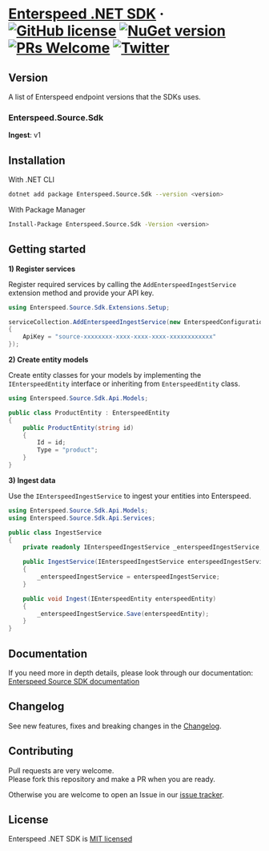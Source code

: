 # [Enterspeed .NET SDK](https://www.enterspeed.com/) &middot; [![GitHub license](https://img.shields.io/badge/license-MIT-blue.svg)](./LICENSE) [![NuGet version](https://img.shields.io/nuget/v/Enterspeed.Source.Sdk)](https://www.nuget.org/packages/Enterspeed.Source.Sdk/) [![PRs Welcome](https://img.shields.io/badge/PRs-welcome-brightgreen.svg)](https://github.com/enterspeedhq/enterspeed-sdk-dotnet/pulls) [![Twitter](https://img.shields.io/twitter/follow/enterspeedhq?style=social)](https://twitter.com/enterspeedhq)

## Version 

A list of Enterspeed endpoint versions that the SDKs uses.

### Enterspeed.Source.Sdk

__Ingest__: v1

## Installation

With .NET CLI

```bash
dotnet add package Enterspeed.Source.Sdk --version <version>
```

With Package Manager

```bash
Install-Package Enterspeed.Source.Sdk -Version <version>
```

## Getting started

**1) Register services**

Register required services by calling the `AddEnterspeedIngestService` extension method and provide your API key.

````csharp
using Enterspeed.Source.Sdk.Extensions.Setup;

serviceCollection.AddEnterspeedIngestService(new EnterspeedConfiguration
{
    ApiKey = "source-xxxxxxxx-xxxx-xxxx-xxxx-xxxxxxxxxxxx"
});
````

**2) Create entity models**

Create entity classes for your models by implementing the `IEnterspeedEntity` interface or inheriting from `EnterspeedEntity` class.

````csharp
using Enterspeed.Source.Sdk.Api.Models;

public class ProductEntity : EnterspeedEntity
{
    public ProductEntity(string id)
    {
        Id = id;
        Type = "product";
    }
}
````

**3) Ingest data**

Use the `IEnterspeedIngestService` to ingest your entities into Enterspeed.

````csharp
using Enterspeed.Source.Sdk.Api.Models;
using Enterspeed.Source.Sdk.Api.Services;

public class IngestService
{
    private readonly IEnterspeedIngestService _enterspeedIngestService;

    public IngestService(IEnterspeedIngestService enterspeedIngestService)
    {
        _enterspeedIngestService = enterspeedIngestService;
    }

    public void Ingest(IEnterspeedEntity enterspeedEntity)
    {
        _enterspeedIngestService.Save(enterspeedEntity);
    }
}
````

## Documentation

If you need more in depth details, please look through our documentation:  
[Enterspeed Source SDK documentation](https://github.com/enterspeedhq/enterspeed-sdk-dotnet/blob/develop/documentation/README.md)

## Changelog

See new features, fixes and breaking changes in the [Changelog](https://github.com/enterspeedhq/enterspeed-sdk-dotnet/blob/develop/CHANGELOG.md).

## Contributing

Pull requests are very welcome.  
Please fork this repository and make a PR when you are ready.  

Otherwise you are welcome to open an Issue in our [issue tracker](https://github.com/enterspeedhq/enterspeed-sdk-dotnet/issues).

## License

Enterspeed .NET SDK is [MIT licensed](https://github.com/enterspeedhq/enterspeed-sdk-dotnet/blob/develop/LICENSE)
